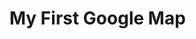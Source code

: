 <!DOCTYPE html>
<html>
  <head>
    <script src="https://maps.googleapis.com/maps/api/js?key=YOUR_KEY&callback=myMap"></script>

<script>
function myMap() {
var mapProp= {
  center:new google.maps.LatLng(51.508742,-0.120850),
  zoom:5,
};
var map = new google.maps.Map(document.getElementById("googleMap"),mapProp);
}
</script>

  </head>
<body>

<h1>My First Google Map</h1>

<div id="googleMap" style="width:100%;height:400px;"></div>


</body>
</html>
